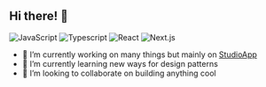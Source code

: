 ## Hi there! 👋

![JavaScript](https://img.shields.io/badge/Code-JavaScript-informational?style=flat&logo=javascript&color=F7DF1E)
![Typescript](https://img.shields.io/badge/Code-Typescript-informational?style=flat&logo=typescript&color=3178C6)
![React](https://img.shields.io/badge/React-20232A?style=flat&logo=react&logoColor=61DAFB)
![Next.js](https://img.shields.io/badge/Framework-Next.js-informational?style=flat&logo=next.js&color=000000)

- 🔭 I’m currently working on many things but mainly on [StudioApp](https://studioapp.co/)
- 🌱 I’m currently learning new ways for design patterns
- 👯 I’m looking to collaborate on building anything cool

<!--
**axelgar/axelgar** is a ✨ _special_ ✨ repository because its `README.md` (this file) appears on your GitHub profile.

Here are some ideas to get you started:

- 🔭 I’m currently working on ...
- 🌱 I’m currently learning ...
- 👯 I’m looking to collaborate on ...
- 🤔 I’m looking for help with ...
- 💬 Ask me about ...
- 📫 How to reach me: ...
- 😄 Pronouns: ...
- ⚡ Fun fact: ...
-->
